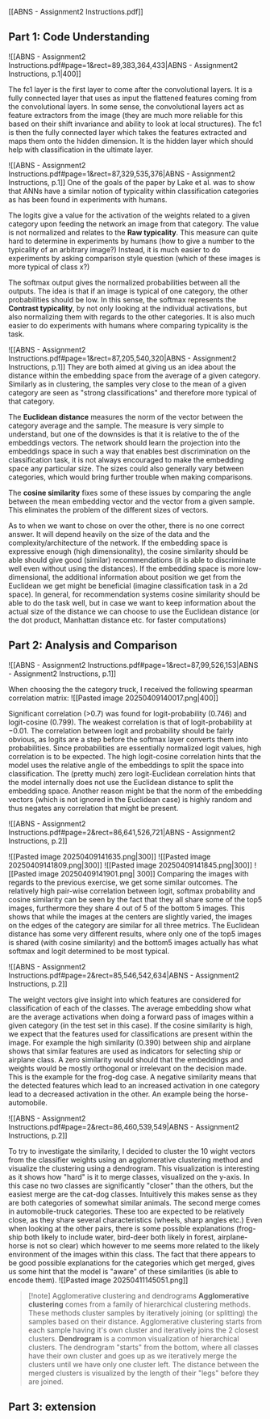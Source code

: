 [[ABNS - Assignment2 Instructions.pdf]]

## Part 1: Code Understanding

![[ABNS - Assignment2 Instructions.pdf#page=1&rect=89,383,364,433|ABNS - Assignment2 Instructions, p.1|400]]

The fc1 layer is the first layer to come after the convolutional layers. It is a fully connected layer that uses as input the flattened features coming from the convolutional layers. In some sense, the convolutional layers act as feature extractors from the image (they are much more reliable for this based on their shift invariance and ability to look at local structures). The fc1 is then the fully connected layer which takes the features extracted and maps them onto the hidden dimension. It is the hidden layer which should help with classification in the ultimate layer. 

![[ABNS - Assignment2 Instructions.pdf#page=1&rect=87,329,535,376|ABNS - Assignment2 Instructions, p.1]]
One of the goals of the paper by Lake et al. was to show that ANNs have a similar notion of typicality within classification categories as has been found in experiments with humans. 

The logits give a value for the activation of the weights related to a given category upon feeding the network an image from that category. The value is not normalized and relates to the **Raw typicality**. This measure can quite hard to determine in experiments by humans (how to give a number to the typicality of an arbitrary image?) Instead, it is much easier to do experiments by asking comparison style question (which of these images is more typical of class x?)

The softmax output gives the normalized probabilities between all the outputs. The idea is that if an image is typical of one category, the other probabilities should be low. In this sense, the softmax represents the **Contrast typicality**, by not only looking at the individual activations, but also normalizing them with regards to the other categories. It is also much easier to do experiments with humans where comparing typicality is the task.

![[ABNS - Assignment2 Instructions.pdf#page=1&rect=87,205,540,320|ABNS - Assignment2 Instructions, p.1]]
They are both aimed at giving us an idea about the distance within the embedding space from the average of a given category. Similarly as in clustering, the samples very close to the mean of a given category are seen as "strong classifications" and therefore more typical of that category. 

The **Euclidean distance** measures the norm of the vector between the category average and the sample. The measure is very simple to understand, but one of the downsides is that it is relative to the of the embeddings vectors. The network should learn the projection into the embeddings space in such a way that enables best discrimination on the classification task, it is not always encouraged to make the embedding space any particular size. The sizes could also generally vary between categories, which would bring further trouble when making comparisons.

The **cosine similarity** fixes some of these issues by comparing the angle between the mean embedding vector and the vector from a given sample. This eliminates the problem of the different sizes of vectors. 

As to when we want to chose on over the other, there is no one correct answer. It will depend heavily on the size of the data and the complexity/architecture of the network. If the embedding space is expressive enough (high dimensionality), the cosine similarity should be able should give good (similar) recommendations (it is able to discriminate well even without using the distances). If the embedding space is more low-dimensional, the additional information about position we get from the Euclidean we get might be beneficial (imagine classification task in a 2d space). In general, for recommendation systems cosine similarity should be able to do the task well, but in case we want to keep information about the actual size of the distance we can choose to use the Euclidean distance (or the dot product, Manhattan distance etc. for faster computations)

## Part 2: Analysis and Comparison

![[ABNS - Assignment2 Instructions.pdf#page=1&rect=87,99,526,153|ABNS - Assignment2 Instructions, p.1]]

When choosing the the category truck, I received the following spearman correlation matrix:
![[Pasted image 20250409140017.png|400]]

Significant correlation (>0.7) was found for logit-probability ($0.746$) and logit-cosine ($0.799$). The weakest correlation is that of logit-probability at $-0.01$. The correlation between logit and probability should be fairly obvious, as logits are a step before the softmax layer converts them into probabilities. Since probabilities are essentially normalized logit values, high correlation is to be expected. 
The high logit-cosine correlation hints that the model uses the relative angle of the embeddings to split the space into classification. 
The (pretty much) zero logit-Euclidean correlation hints that the model internally does not use the Euclidean distance to split the embedding space. Another reason might be that the norm of the embedding vectors (which is not ignored in the Euclidean case) is highly random and thus negates any correlation that might be present.

![[ABNS - Assignment2 Instructions.pdf#page=2&rect=86,641,526,721|ABNS - Assignment2 Instructions, p.2]]

![[Pasted image 20250409141635.png|300]] ![[Pasted image 20250409141809.png|300]]
![[Pasted image 20250409141845.png|300]] ![[Pasted image 20250409141901.png| 300]]
Comparing the images with regards to the previous exercise, we get some similar outcomes. The relatively high pair-wise correlation between logit, softmax probability and cosine similarity can be seen by the fact that they all share some of the top5 images, furthermore they share 4 out of 5 of the bottom 5 images. This shows that while the images at the centers are slightly varied, the images on the edges of the category are similar for all three metrics.
The Euclidean distance has some very different results, where only one of the top5 images is shared (with cosine similarity) and the bottom5 images actually has what softmax and logit determined to be most typical.

![[ABNS - Assignment2 Instructions.pdf#page=2&rect=85,546,542,634|ABNS - Assignment2 Instructions, p.2]]

The weight vectors give insight into which features are considered for classification of each of the classes. The average embedding show what are the average activations when doing a forward pass of images within a given category (in the test set in this case). 
If the cosine similarity is high, we expect that the features used for classifications are present within the image. For example the high similarity ($0.390$) between ship and airplane shows that similar features are used as indicators for selecting ship or airplane class. 
A zero similarity would should that the embeddings and weights would be mostly orthogonal or irrelevant on the decision made. This is the example for the frog-dog case.
A negative similarity means that the detected features which lead to an increased activation in one category lead to a decreased activation in the other. An example being the horse-automobile.

![[ABNS - Assignment2 Instructions.pdf#page=2&rect=86,460,539,549|ABNS - Assignment2 Instructions, p.2]]

To try to investigate the similarity, I decided to cluster the 10 wight vectors from the classifier weights using an agglomerative clustering method and visualize the clustering using a dendrogram. This visualization is interesting as it shows how "hard" is it to merge classes, visualized on the y-axis. 
In this case no two classes are significantly "closer" than the others, but the easiest merge are the cat-dog classes. Intuitively this makes sense as they are both categories of somewhat similar animals. The second merge comes in automobile-truck categories. These too are expected to be relatively close, as they share several characteristics (wheels, sharp angles etc.)
Even when looking at the other pairs, there is some possible explanations (frog-ship both likely to include water, bird-deer both likely in forest, airplane-horse is not so clear) which however to me seems more related to the likely environment of the images within this class.
The fact that there appears to be good possible explanations for the categories which get merged, gives us some hint that the model is "aware" of these similarities (is able to encode them). 
![[Pasted image 20250411145051.png]]
>[!note] Agglomerative clustering and dendrograms
>**Agglomerative clustering** comes from a family of hierarchical clustering methods. These methods cluster samples by iteratively joining (or splitting) the samples based on their distance. Agglomerative clustering starts from each sample having it's own cluster and iteratively joins the 2 closest clusters.
>**Dendrogram** is a common visualization of hierarchical clusters. The dendrogram "starts" from the bottom, where all classes have their own cluster and goes up as we iteratively merge the clusters until we have only one cluster left. The distance between the merged clusters is visualized by the length of their "legs" before they are joined.

## Part 3: extension

